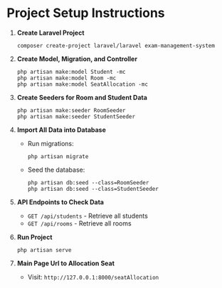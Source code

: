 # Project Setup Instructions

1. **Create Laravel Project**
   ```
   composer create-project laravel/laravel exam-management-system
   ```

2. **Create Model, Migration, and Controller**
   ```
   php artisan make:model Student -mc
   php artisan make:model Room -mc
   php artisan make:model SeatAllocation -mc
   ```

3. **Create Seeders for Room and Student Data**
   ```
   php artisan make:seeder RoomSeeder
   php artisan make:seeder StudentSeeder
   ```

4. **Import All Data into Database**
   - Run migrations:
     ```
     php artisan migrate
     ```
   - Seed the database:
     ```
     php artisan db:seed --class=RoomSeeder
     php artisan db:seed --class=StudentSeeder
     ```

5. **API Endpoints to Check Data**
   - `GET /api/students` - Retrieve all students
   - `GET /api/rooms` - Retrieve all rooms

6. **Run Project**
    ```
    php artisan serve
    ```

7. **Main Page Url to Allocation Seat**
   - Visit: `http://127.0.0.1:8000/seatAllocation` 

